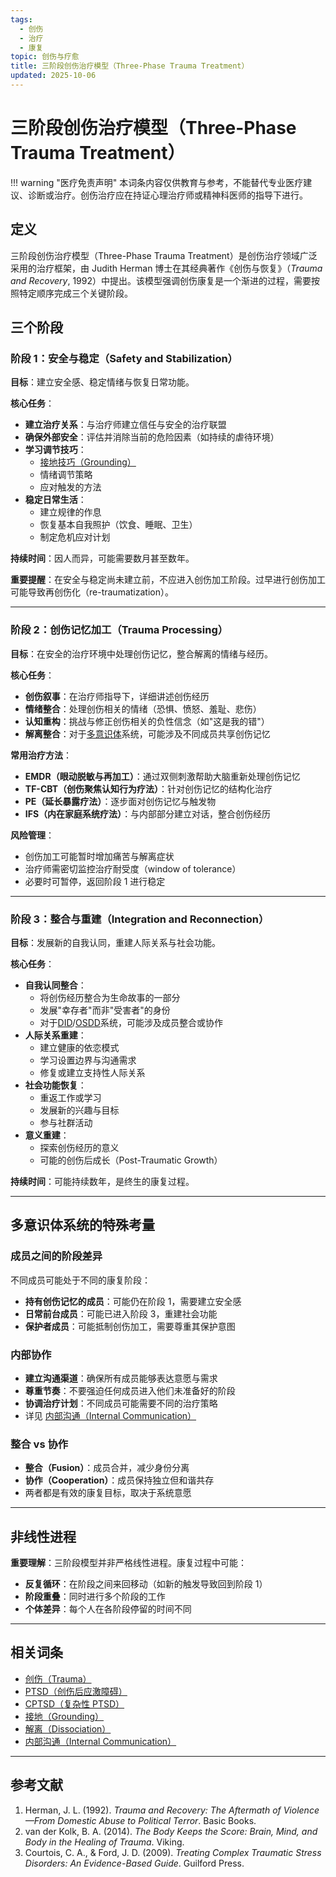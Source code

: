 ```yaml
---
tags:
  - 创伤
  - 治疗
  - 康复
topic: 创伤与疗愈
title: 三阶段创伤治疗模型（Three-Phase Trauma Treatment）
updated: 2025-10-06
---
```


# 三阶段创伤治疗模型（Three-Phase Trauma Treatment）

!!! warning "医疗免责声明"
    本词条内容仅供教育与参考，不能替代专业医疗建议、诊断或治疗。创伤治疗应在持证心理治疗师或精神科医师的指导下进行。

## 定义

三阶段创伤治疗模型（Three-Phase Trauma Treatment）是创伤治疗领域广泛采用的治疗框架，由 Judith Herman 博士在其经典著作《创伤与恢复》（*Trauma and Recovery*, 1992）中提出。该模型强调创伤康复是一个渐进的过程，需要按照特定顺序完成三个关键阶段。

## 三个阶段

### 阶段 1：安全与稳定（Safety and Stabilization）

**目标**：建立安全感、稳定情绪与恢复日常功能。

**核心任务**：

- **建立治疗关系**：与治疗师建立信任与安全的治疗联盟
- **确保外部安全**：评估并消除当前的危险因素（如持续的虐待环境）
- **学习调节技巧**：
  - [接地技巧（Grounding）](Grounding.md)
  - 情绪调节策略
  - 应对触发的方法
- **稳定日常生活**：
  - 建立规律的作息
  - 恢复基本自我照护（饮食、睡眠、卫生）
  - 制定危机应对计划

**持续时间**：因人而异，可能需要数月甚至数年。

**重要提醒**：在安全与稳定尚未建立前，不应进入创伤加工阶段。过早进行创伤加工可能导致再创伤化（re-traumatization）。

---

### 阶段 2：创伤记忆加工（Trauma Processing）

**目标**：在安全的治疗环境中处理创伤记忆，整合解离的情绪与经历。

**核心任务**：

- **创伤叙事**：在治疗师指导下，详细讲述创伤经历
- **情绪整合**：处理创伤相关的情绪（恐惧、愤怒、羞耻、悲伤）
- **认知重构**：挑战与修正创伤相关的负性信念（如"这是我的错"）
- **解离整合**：对于[多意识体](Plurality.md)系统，可能涉及不同成员共享创伤记忆

**常用治疗方法**：

- **EMDR（眼动脱敏与再加工）**：通过双侧刺激帮助大脑重新处理创伤记忆
- **TF-CBT（创伤聚焦认知行为疗法）**：针对创伤记忆的结构化治疗
- **PE（延长暴露疗法）**：逐步面对创伤记忆与触发物
- **IFS（内在家庭系统疗法）**：与内部部分建立对话，整合创伤经历

**风险管理**：

- 创伤加工可能暂时增加痛苦与解离症状
- 治疗师需密切监控治疗耐受度（window of tolerance）
- 必要时可暂停，返回阶段 1 进行稳定

---

### 阶段 3：整合与重建（Integration and Reconnection）

**目标**：发展新的自我认同，重建人际关系与社会功能。

**核心任务**：

- **自我认同整合**：
  - 将创伤经历整合为生命故事的一部分
  - 发展"幸存者"而非"受害者"的身份
  - 对于[DID](DID.md)/[OSDD](OSDD.md)系统，可能涉及成员整合或协作
- **人际关系重建**：
  - 建立健康的依恋模式
  - 学习设置边界与沟通需求
  - 修复或建立支持性人际关系
- **社会功能恢复**：
  - 重返工作或学习
  - 发展新的兴趣与目标
  - 参与社群活动
- **意义重建**：
  - 探索创伤经历的意义
  - 可能的创伤后成长（Post-Traumatic Growth）

**持续时间**：可能持续数年，是终生的康复过程。

---

## 多意识体系统的特殊考量

### 成员之间的阶段差异

不同成员可能处于不同的康复阶段：

- **持有创伤记忆的成员**：可能仍在阶段 1，需要建立安全感
- **日常前台成员**：可能已进入阶段 3，重建社会功能
- **保护者成员**：可能抵制创伤加工，需要尊重其保护意图

### 内部协作

- **建立沟通渠道**：确保所有成员能够表达意愿与需求
- **尊重节奏**：不要强迫任何成员进入他们未准备好的阶段
- **协调治疗计划**：不同成员可能需要不同的治疗策略
- 详见 [内部沟通（Internal Communication）](Internal-Communication.md)

### 整合 vs 协作

- **整合（Fusion）**：成员合并，减少身份分离
- **协作（Cooperation）**：成员保持独立但和谐共存
- 两者都是有效的康复目标，取决于系统意愿

---

## 非线性进程

**重要理解**：三阶段模型并非严格线性进程。康复过程中可能：

- **反复循环**：在阶段之间来回移动（如新的触发导致回到阶段 1）
- **阶段重叠**：同时进行多个阶段的工作
- **个体差异**：每个人在各阶段停留的时间不同

---

## 相关词条

- [创伤（Trauma）](Trauma.md)
- [PTSD（创伤后应激障碍）](PTSD.md)
- [CPTSD（复杂性 PTSD）](CPTSD.md)
- [接地（Grounding）](Grounding.md)
- [解离（Dissociation）](Dissociation.md)
- [内部沟通（Internal Communication）](Internal-Communication.md)

---

## 参考文献

1. Herman, J. L. (1992). *Trauma and Recovery: The Aftermath of Violence—From Domestic Abuse to Political Terror*. Basic Books.
2. van der Kolk, B. A. (2014). *The Body Keeps the Score: Brain, Mind, and Body in the Healing of Trauma*. Viking.
3. Courtois, C. A., & Ford, J. D. (2009). *Treating Complex Traumatic Stress Disorders: An Evidence-Based Guide*. Guilford Press.
